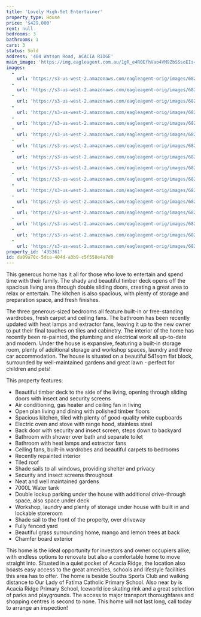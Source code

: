 ```yaml
---
title: 'Lovely High-Set Entertainer'
property_type: House
price: '$429,000'
rent: null
bedrooms: 3
bathrooms: 1
cars: 3
status: Sold
address: '404 Watson Road, ACACIA RIDGE'
main_image: 'https://img.eagleagent.com.au/1gR_e4R0EfhVao4VM9ZbSSsoEIs=/1280x854/smart/https://s3-us-west-2.amazonaws.com/eagleagent-orig/images/6823630/122791194-image-M.jpg'
images:
  -
    url: 'https://s3-us-west-2.amazonaws.com/eagleagent-orig/images/6823645/122791194-image-P.jpg'
  -
    url: 'https://s3-us-west-2.amazonaws.com/eagleagent-orig/images/6823644/122791194-image-O.jpg'
  -
    url: 'https://s3-us-west-2.amazonaws.com/eagleagent-orig/images/6823643/122791194-image-N.jpg'
  -
    url: 'https://s3-us-west-2.amazonaws.com/eagleagent-orig/images/6823642/122791194-image-L.jpg'
  -
    url: 'https://s3-us-west-2.amazonaws.com/eagleagent-orig/images/6823641/122791194-image-K.jpg'
  -
    url: 'https://s3-us-west-2.amazonaws.com/eagleagent-orig/images/6823640/122791194-image-J.jpg'
  -
    url: 'https://s3-us-west-2.amazonaws.com/eagleagent-orig/images/6823639/122791194-image-I.jpg'
  -
    url: 'https://s3-us-west-2.amazonaws.com/eagleagent-orig/images/6823638/122791194-image-H.jpg'
  -
    url: 'https://s3-us-west-2.amazonaws.com/eagleagent-orig/images/6823637/122791194-image-G.jpg'
  -
    url: 'https://s3-us-west-2.amazonaws.com/eagleagent-orig/images/6823636/122791194-image-F.jpg'
  -
    url: 'https://s3-us-west-2.amazonaws.com/eagleagent-orig/images/6823635/122791194-image-E.jpg'
  -
    url: 'https://s3-us-west-2.amazonaws.com/eagleagent-orig/images/6823634/122791194-image-D.jpg'
  -
    url: 'https://s3-us-west-2.amazonaws.com/eagleagent-orig/images/6823633/122791194-image-C.jpg'
  -
    url: 'https://s3-us-west-2.amazonaws.com/eagleagent-orig/images/6823632/122791194-image-B.jpg'
  -
    url: 'https://s3-us-west-2.amazonaws.com/eagleagent-orig/images/6823631/122791194-image-A.jpg'
  -
    url: 'https://s3-us-west-2.amazonaws.com/eagleagent-orig/images/6823630/122791194-image-M.jpg'
property_id: '435361'
id: da09a70c-5dca-404d-a3b9-c5f558e4a7d0
---
```

This generous home has it all for those who love to entertain and spend time with their family. The shady and beautiful timber deck opens off the spacious living area through double sliding doors, creating a great area to relax or entertain. The kitchen is also spacious, with plenty of storage and preparation space, and fresh finishes.

The three generous-sized bedrooms all feature built-in or free-standing wardrobes, fresh carpet and ceiling fans. The bathroom has been recently updated with heat lamps and extractor fans, leaving it up to the new owner to put their final touches on tiles and cabinetry. The interior of the home has recently been re-painted, the plumbing and electrical work all up-to-date and modern. Under the house is expansive, featuring a built-in storage room, plenty of additional storage and workshop spaces, laundry and three car accommodation. The house is situated on a beautiful 541sqm flat block, surrounded by well-maintained gardens and great lawn - perfect for children and pets!

This property features:

*  Beautiful timber deck to the side of the living, opening through sliding doors with insect and security screens
*  Air conditioning, gas heater and ceiling fan in living
*  Open plan living and dining with polished timber floors
*  Spacious kitchen, tiled with plenty of good-quality white cupboards
*  Electric oven and stove with range hood, stainless steel
*  Back door with security and insect screen, steps down to backyard
*  Bathroom with shower over bath and separate toilet
*  Bathroom with heat lamps and extractor fans
*  Ceiling fans, built-in wardrobes and beautiful carpets to bedrooms
*  Recently repainted interior
*  Tiled roof
*  Shade sails to all windows, providing shelter and privacy
*  Security and insect screens throughout
*  Neat and well maintained gardens
*  7000L Water tank
*  Double lockup parking under the house with additional drive-through space, also space under deck
*  Workshop, laundry and plenty of storage under house with built in and lockable storeroom
*  Shade sail to the front of the property, over driveway
*  Fully fenced yard
*  Beautiful grass surrounding home, mango and lemon trees at back
*  Chamfer board exterior

This home is the ideal opportunity for investors and owner occupiers alike, with endless options to renovate but also a comfortable home to move straight into. Situated in a quiet pocket of Acacia Ridge, the location also boasts easy access to the great amenities, schools and lifestyle facilities this area has to offer. The home is beside Souths Sports Club and walking distance to Our Lady of Fatima Catholic Primary School. Also near by is Acacia Ridge Primary School, Iceworld ice skating rink and a great selection of parks and playgrounds. The access to major transport thoroughfares and shopping centres is second to none. This home will not last long, call today to arrange an inspection!